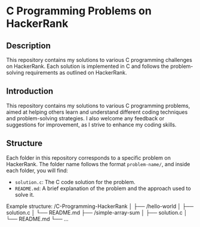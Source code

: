 # C Programming Problems on HackerRank

## Description

This repository contains my solutions to various C programming challenges on HackerRank. Each solution is implemented in C and follows the problem-solving requirements as outlined on HackerRank.

## Introduction

This repository contains my solutions to various C programming problems, aimed at helping others learn and understand different coding techniques and problem-solving strategies. I also welcome any feedback or suggestions for improvement, as I strive to enhance my coding skills.

## Structure

Each folder in this repository corresponds to a specific problem on HackerRank. The folder name follows the format `problem-name/`, and inside each folder, you will find:

- `solution.c`: The C code solution for the problem.
- `README.md`: A brief explanation of the problem and the approach used to solve it.

Example structure:
/C-Programming-HackerRank │ ├── /hello-world │ ├── solution.c │ └── README.md ├── /simple-array-sum │ ├── solution.c │ └── README.md └── ...
